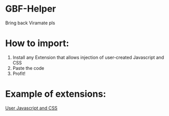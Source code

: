 # GBF-Helper
Bring back Viramate pls

# How to import:
1. Install any Extension that allows injection of user-created Javascript and CSS
2. Paste the code
3. Profit!

# Example of extensions:
[User Javascript and CSS](https://chrome.google.com/webstore/detail/user-javascript-and-css/nbhcbdghjpllgmfilhnhkllmkecfmpld)

